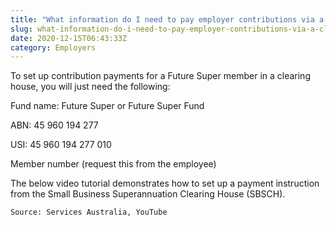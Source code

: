 ```yaml
---
title: "What information do I need to pay employer contributions via a clearing house?"
slug: what-information-do-i-need-to-pay-employer-contributions-via-a-clearing-house
date: 2020-12-15T06:43:33Z
category: Employers
---
```


To set up contribution payments for a Future Super member in a clearing house, you will just need the following:

Fund name: Future Super or Future Super Fund

ABN: 45 960 194 277

USI: 45 960 194 277 010

Member number (request this from the employee)

The below video tutorial demonstrates how to set up a payment instruction from the Small Business Superannuation Clearing House (SBSCH).

`Source: Services Australia, YouTube`
